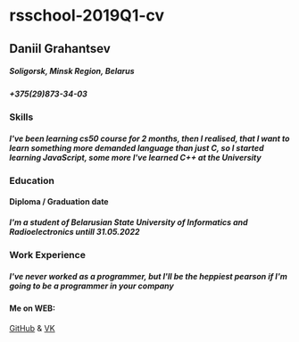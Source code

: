 # rsschool-2019Q1-cv
## Daniil Grahantsev
##### Soligorsk, Minsk Region, Belarus
##### +375(29)873-34-03
### Skills
##### I've been learning cs50 course for 2 months, then I realised, that I want to learn something more demanded language than just C, so I started learning JavaScript, some more I've learned C++ at the University
### Education
#### Diploma / Graduation date
##### I'm a student of Belarusian State University of Informatics and Radioelectronics untill 31.05.2022
### Work Experience
##### I've never worked as a programmer, but I'll be the heppiest pearson if I'm going to be a programmer in your company
#### Me on WEB:
[GitHub](https://github.com/daangrah) & [VK](https://vk.com/dangrah)
